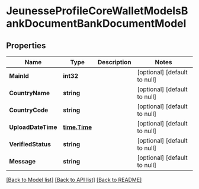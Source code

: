 # JeunesseProfileCoreWalletModelsBankDocumentBankDocumentModel

## Properties
Name | Type | Description | Notes
------------ | ------------- | ------------- | -------------
**MainId** | **int32** |  | [optional] [default to null]
**CountryName** | **string** |  | [optional] [default to null]
**CountryCode** | **string** |  | [optional] [default to null]
**UploadDateTime** | [**time.Time**](time.Time.md) |  | [optional] [default to null]
**VerifiedStatus** | **string** |  | [optional] [default to null]
**Message** | **string** |  | [optional] [default to null]

[[Back to Model list]](../README.md#documentation-for-models) [[Back to API list]](../README.md#documentation-for-api-endpoints) [[Back to README]](../README.md)


